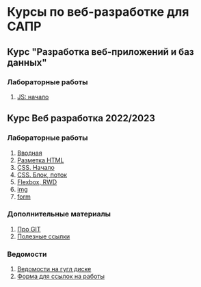 # Курсы по веб-разработке для САПР

## Курс "Разработка веб-приложений и баз данных"

### Лабораторные работы

1. [JS: начало](labs/lab21.md)

## Курс Веб разработка 2022/2023

### Лабораторные работы

1. [Вводная](labs/intro.md)
1. [Разметка HTML](labs/lab1.md)
1. [CSS. Начало](labs/lab2.md)
1. [CSS. Блок, поток](labs/lab3.md)
1. [Flexbox, RWD](labs/lab4.md)
1. [img](labs/lab5.md)
1. [form](labs/lab6.md)

### Дополнительные материалы

1. [Про GIT](material/git.md)
1. [Полезные ссылки](material/links.md)

### Ведомости

1. [Ведомости на гугл диске][def]
1. [Форма для ссылок на работы](https://forms.gle/4BjG9hQj1h3J9wuh8)

[def]: https://drive.google.com/drive/folders/1VNtI0n9q_ZMMyy5d9DdU04RAndX9rDle?usp=sharing
